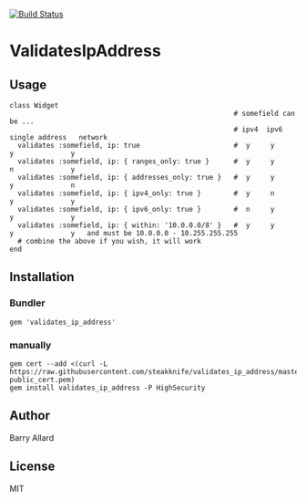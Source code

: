 
[![Build Status](https://travis-ci.org/steakknife/validates_ip_address.svg)](https://travis-ci.org/steakknife/validates_ip_address)

# ValidatesIpAddress

## Usage

    class Widget
                                                           # somefield can be ...
                                                           # ipv4  ipv6   single address   network
      validates :somefield, ip: true                       #  y     y          y              y
      validates :somefield, ip: { ranges_only: true }      #  y     y          n              y
      validates :somefield, ip: { addresses_only: true }   #  y     y          y              n
      validates :somefield, ip: { ipv4_only: true }        #  y     n          y              y
      validates :somefield, ip: { ipv6_only: true }        #  n     y          y              y
      validates :somefield, ip: { within: '10.0.0.0/8' }   #  y     y          y              y   and must be 10.0.0.0 - 10.255.255.255
      # combine the above if you wish, it will work
    end

## Installation

### Bundler

    gem 'validates_ip_address'

### manually

    gem cert --add <(curl -L https://raw.githubusercontent.com/steakknife/validates_ip_address/master/gem-public_cert.pem)
    gem install validates_ip_address -P HighSecurity

## Author

Barry Allard

## License

MIT
